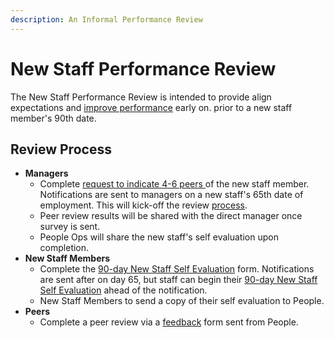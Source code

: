 ```yaml
---
description: An Informal Performance Review
---
```


# New Staff Performance Review

The New Staff Performance Review is intended to provide align expectations and [improve performance](https://handbook.mattermost.com/operations/people/performance-reviews-50#what-is-the-purpose-of-a-performance-review) early on. prior to a new staff member's 90th date.

## Review Process

* **Managers**
  * Complete [request to indicate 4-6 peers ](https://www.surveymonkey.com/r/newcolleaguepanel)of the new staff member. Notifications are sent to managers on a new staff's 65th date of employment. This will kick-off the review [process](https://handbook.mattermost.com/operations/people/performance-reviews-50#how-is-feedback-shared). 
  * Peer review results will be shared with the direct manager once survey is sent. 
  * People Ops will share the new staff's self evaluation upon completion. 
* **New Staff Members** 
  * Complete the [90-day New Staff Self Evaluation](https://www.surveymonkey.com/r/BB5HSBR) form. Notifications are sent after on day 65,  but staff can begin their [90-day New Staff Self Evaluation](https://www.surveymonkey.com/r/BB5HSBR) ahead of the notification. 
  * New Staff Members to send a copy of their self evaluation to People. 
* **Peers** 
  * Complete a peer review via a [feedback](https://www.surveymonkey.com/r/TYSRHRW) form sent from People.

